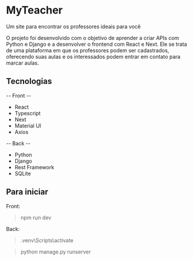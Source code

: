 # MyTeacher
Um site para encontrar os professores ideais para você

O projeto foi desenvolvido com o objetivo de aprender a criar APIs com Python e Django e a desenvolver o frontend com React e Next.
Ele se trata de uma plataforma em que os professores podem ser cadastrados, oferecendo suas aulas e os interessados podem entrar em contato para marcar aulas.





## Tecnologias
 -- Front --
 - React
 - Typescript
 - Next
 - Material UI
 - Axios
 
 -- Back --
 - Python
 - Django
 - Rest Framework
 - SQLite
 
 ## Para iniciar
 Front:  
 > npm run dev
    
 Back:
> .venv\Scripts\activate

> python manage.py runserver
